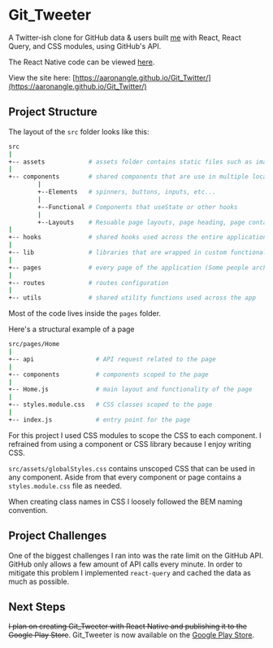 # Git_Tweeter

A Twitter-ish clone for GitHub data &amp; users built [me](https://aaronangle.github.io/Portfolio/) with React, React Query, and CSS modules, using GitHub's API.

The React Native code can be viewed [here](https://github.com/aaronangle/Git_Tweeter-React-Native).

View the site here: [https://aaronangle.github.io/Git_Twitter/](https://aaronangle.github.io/Git_Twitter/)

## Project Structure

The layout of the `src` folder looks like this:

```sh
src
|
+-- assets            # assets folder contains static files such as images and global CSS stylesheet.
|
+-- components        # shared components that are use in multiple locations across the application
        |
        +--Elements   # spinners, buttons, inputs, etc...
        |
        +--Functional # Components that useState or other hooks
        |
        +--Layouts    # Resuable page layouts, page heading, page containers, etc...
|
+-- hooks             # shared hooks used across the entire application
|
+-- lib               # libraries that are wrapped in custom functionality and exported
|
+-- pages             # every page of the application (Some people architect React apps by features instead of pages. For this project I thought pages made more sense to go with)
|
+-- routes            # routes configuration
|
+-- utils             # shared utility functions used across the app
```

Most of the code lives inside the `pages` folder.

Here's a structural example of a page

```sh
src/pages/Home
|
+-- api                 # API request related to the page
|
+-- components          # components scoped to the page
|
+-- Home.js             # main layout and functionality of the page
|
+-- styles.module.css   # CSS classes scoped to the page
|
+-- index.js            # entry point for the page
```

For this project I used CSS modules to scope the CSS to each component. I refrained from using a component or CSS library because I enjoy writing CSS.

`src/assets/globalStyles.css` contains unscoped CSS that can be used in any component. Aside from that every component or page contains a `styles.module.css` file as needed.

When creating class names in CSS I loosely followed the BEM naming convention.

## Project Challenges

One of the biggest challenges I ran into was the rate limit on the GitHub API. GitHub only allows a few amount of API calls every minute. In order to mitigate this problem I implemented `react-query` and cached the data as much as possible.

## Next Steps

~~I plan on creating Git_Tweeter with React Native and publishing it to the Google Play Store~~. Git_Tweeter is now available on the [Google Play Store](https://play.google.com/store/apps/details?id=com.ang.gittweeter).
